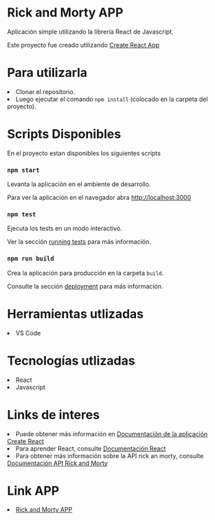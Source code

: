 # Rick and Morty APP
Aplicación simple utilizando la librería React de Javascript.

Este proyecto fue creado utilizando <a href="https://github.com/facebook/create-react-app">Create React App</a>

# Para utilizarla
<li> Clonar el repositorio. </li>
<li> Luego ejecutar el comando <code>npm install</code> (colocado en la carpeta del proyecto). </li>

# Scripts Disponibles
En el proyecto estan disponibles los siguientes scripts

### <code>npm start</code>
Levanta la aplicación en el ambiente de desarrollo.

Para ver la aplicación en el navegador abra <a href="http://localhost:3000">http://localhost:3000</a>

### <code>npm test</code>

Ejecuta los tests en un modo interactivo.

Ver la sección <a href="https://create-react-app.dev/docs/running-tests/">running tests</a> para más información.

### <code>npm run build</code>

Crea la aplicación para producción en la carpeta <code>build</code>.

Consulte la sección <a href="https://create-react-app.dev/docs/deployment/">deployment</a> para más información.

# Herramientas utlizadas
<li>VS Code</li>

# Tecnologías utlizadas
<li>React</li>
<li>Javascript</li>

# Links de interes 
<li>Puede obtener más información en <a href="https://create-react-app.dev/docs/getting-started/">Documentación de la aplicación Create React</a></li>

<li>Para aprender React, consulte <a href="https://reactjs.org/">Documentación React</a></li>

<li>Para obtener más información sobre la API rick an morty, consulte <a href="https://rickandmortyapi.com/documentation">Documentación API Rick and Morty</a></li>

# Link APP 
<li><a href="https://apprick-and-morty.netlify.app/">Rick and Morty APP</a></li>

